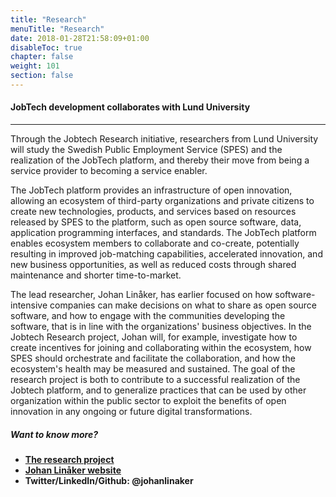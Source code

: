 ```yaml
---
title: "Research"
menuTitle: "Research"
date: 2018-01-28T21:58:09+01:00
disableToc: true
chapter: false
weight: 101
section: false
---
```


#### JobTech development collaborates with Lund University

<hr>

Through the Jobtech Research initiative, researchers from Lund University will study the Swedish Public Employment Service (SPES) and the realization of the JobTech platform, and thereby their move from being a service provider to becoming a service enabler.  

The JobTech platform provides an infrastructure of open innovation, allowing an ecosystem of third-party organizations and private citizens to create new technologies, products, and services based on resources released by SPES to the platform, such as open source software, data, application programming interfaces, and standards. 
The JobTech platform enables ecosystem members to collaborate and co-create, potentially resulting in improved job-matching capabilities, accelerated innovation, and new business opportunities, as well as reduced costs through shared maintenance and shorter time-to-market.

The lead researcher, Johan Linåker, has earlier focused on how software-intensive companies can make decisions on what to share as open source software, and how to engage with the communities developing the software, that is in line with the organizations' business objectives. 
In the Jobtech Research project, Johan will, for example, investigate how to create incentives for joining and collaborating within the ecosystem, how SPES should orchestrate and facilitate the collaboration, and how the ecosystem's health may be measured and sustained. The goal of the research project is both to contribute to a successful realization of the Jobtech platform, and to generalize practices that can be used by other organization within the public sector to exploit the benefits of open innovation in any ongoing or future digital transformations.  
  
##### Want to know more?
 

- **<a href="/doc/pdfjs/web/viewer.html?file=/doc/Open_Governement_Platforms(1).pdf" target="_blank" >The research project</a>**
- **[Johan Linåker website](http://cs.lth.se/johan_linaker)**
- **Twitter/LinkedIn/Github: @johanlinaker**




